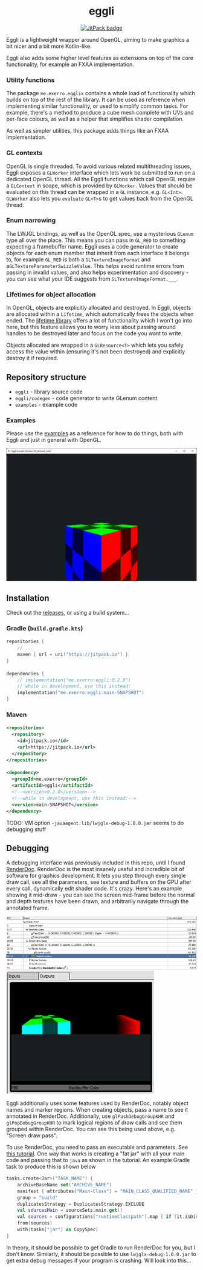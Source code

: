 <h1 align="center">
  eggli
</h1>

<p align="center">
  <a href="https://jitpack.io/#exerro/eggli"><img src="https://jitpack.io/v/exerro/eggli.svg" alt="JitPack badge"/></a>
</p>

Eggli is a lightweight wrapper around OpenGL, aiming to make graphics a bit
nicer and a bit more Kotlin-like.

Eggli also adds some higher level features as extensions on top of the core
functionality, for example an FXAA implementation.

### Utility functions

The package `me.exerro.egglix` contains a whole load of functionality which
builds on top of the rest of the library. It can be used as reference when
implementing similar functionality, or used to simplify common tasks. For
example, there's a method to produce a cube mesh complete with UVs and per-face
colours, as well as a helper that simplifies shader compilation.

As well as simpler utilities, this package adds things like an FXAA
implementation.

### GL contexts

OpenGL is single threaded. To avoid various related multithreading issues, Eggli
exposes a `GLWorker` interface which lets work be submitted to run on a
dedicated OpenGL thread. All the Eggli functions which call  OpenGL require a
`GLContext` in scope, which is provided by `GLWorker`. Values that should be
evaluated on this thread can be wrapped in a `GL` instance, e.g. `GL<Int>`.
`GLWorker` also lets you `evaluate` `GL<T>`s to get values back from the OpenGL
thread.

### Enum narrowing

The LWJGL bindings, as well as the OpenGL spec, use a mysterious `GLenum` type
all over the place. This means you can pass in `GL_RED` to something expecting
a framebuffer name. Eggli uses a code generator to create objects for each enum
member that inherit from each interface it belongs to, for example `GL_RED` is
both a `GLTextureImageFormat` and a`GLTextureParameterSwizzleValue`. This helps
avoid runtime errors from passing in invalid values, and also helps
experimentation and discovery - you can see what your IDE suggests from
`GLTextureImageFormat.___`.

### Lifetimes for object allocation

In OpenGL, objects are explicitly allocated and destroyed. In Eggli, objects are
allocated within a `Lifetime`, which automatically frees the objects when ended.
The [lifetime library](https://github.com/exerro/lifetimes-kt) offers a lot of
functionality which I won't go into here, but this feature allows you to worry
less about passing around handles to be destroyed later and focus on the code
you want to write.

Objects allocated are wrapped in a `GLResource<T>` which lets you safely access
the value within (ensuring it's not been destroyed) and explicitly destroy it if
required.

## Repository structure

* `eggli` - library source code
* `eggli/codegen` - code generator to write GLenum content
* `examples` - example code

### Examples

Please use the
[examples](https://github.com/exerro/eggli/tree/main/examples/src/main/kotlin)
as a reference for how to do things, both with Eggli and  just in general with
OpenGL.

![Screenshot of example showing a textured cube.](eggli-examples/src/main/kotlin/03_textured_cube/screenshot.png)

## Installation

Check out the [releases](https://github.com/exerro/eggli/releases), or
using a build system...

### Gradle (`build.gradle.kts`)

```kotlin
repositories {
    // ...
    maven { url = uri("https://jitpack.io") }
}

dependencies {
    // implementation("me.exerro:eggli:0.2.0")
    // while in development, use this instead:
    implementation("me.exerro:eggli:main-SNAPSHOT")
}
```

### Maven

```xml
<repositories>
  <repository>
    <id>jitpack.io</id>
    <url>https://jitpack.io</url>
  </repository>
</repositories>

<dependency>
  <groupId>me.exerro</groupId>
  <artifactId>eggli</artifactId>
  <!--<version>0.2.0</version>-->
  <!--while in development, use this instead:-->
  <version>main-SNAPSHOT</version>
</dependency>
```

TODO: VM option `-javaagent:lib/lwjglx-debug-1.0.0.jar` seems to do debugging
stuff

## Debugging

A debugging interface was previously included in this repo, until I found
[RenderDoc](https://renderdoc.org/). RenderDoc is the most insanely useful and
incredible bit of software for graphics development. It lets you step through
every single draw call, see all the parameters, see texture and buffers on the
GPU after every call, dynamically edit shader code. It's crazy. Here's an
example showing it mid-draw - you can see the screen mid-frame before the normal
and depth textures have been drawn, and arbitrarily navigate through the
annotated frame.

![Example RenderDoc event browser listing](img/renderdoc_event_browser.png)
![Example RenderDoc texture viewer](img/renderdoc_texture_viewer.png)

Eggli additionally uses some features used by RenderDoc, notably object names
and marker regions. When creating objects, pass a name to see it annotated in
RenderDoc. Additionally, use `glPushDebugGroupKHR` and `glPopDebugGroupKHR` to
mark logical regions of draw calls and see them grouped within RenderDoc. You
can see this being used above, e.g. "Screen draw pass".

To use RenderDoc, you need to pass an executable and parameters. See
[this tutorial](https://lwjglgamedev.gitbooks.io/3d-game-development-with-lwjgl/content/appendixa/appendixa.html).
One way that works is creating a "fat jar" with all your main code and passing
that to `java` as shown in the tutorial. An example Gradle task to produce this
is shown below

```kotlin
tasks.create<Jar>("TASK_NAME") {
    archiveBaseName.set("ARCHIVE_NAME")
    manifest { attributes["Main-Class"] = "MAIN_CLASS_QUALIFIED_NAME" }
    group = "build"
    duplicatesStrategy = DuplicatesStrategy.EXCLUDE
    val sourcesMain = sourceSets.main.get()
    val sources = configurations["runtimeClasspath"].map { if (it.isDirectory) it else zipTree(it) } + sourcesMain.output
    from(sources)
    with(tasks["jar"] as CopySpec)
}
```

In theory, it should be possible to get Gradle to run RenderDoc for you, but I
don't know. Similarly, it should be possible to use `lwjglx-debug-1.0.0.jar` to
get extra debug messages if your program is crashing. Will look into this...
